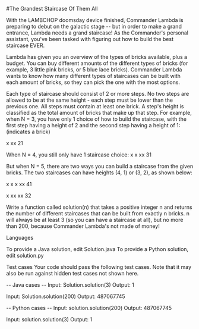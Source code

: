 #The Grandest Staircase Of Them All

With the LAMBCHOP doomsday device finished, Commander Lambda is preparing to debut on the galactic stage -- but in
order to make a grand entrance, Lambda needs a grand staircase! As the Commander's personal assistant, you've been
tasked with figuring out how to build the best staircase EVER.

Lambda has given you an overview of the types of bricks available, plus a budget. You can buy different amounts of the
different types of bricks (for example, 3 little pink bricks, or 5 blue lace bricks). Commander Lambda wants to know
how many different types of staircases can be built with each amount of bricks, so they can pick the one with the most
options.

Each type of staircase should consist of 2 or more steps.  No two steps are allowed to be at the same height - each
step must be lower than the previous one. All steps must contain at least one brick. A step's height is classified as
the total amount of bricks that make up that step.
For example, when N = 3, you have only 1 choice of how to build the staircase, with the first step having a height of
2 and the second step having a height of 1: (indicates a brick)

x
xx
21

When N = 4, you still only have 1 staircase choice:
x
x
xx
31

But when N = 5, there are two ways you can build a staircase from the given bricks. The two staircases can have heights (4, 1) or (3, 2), as shown below:

x
x
x
xx
41

x
xx
xx
32

Write a function called solution(n) that takes a positive integer n and returns the number of different staircases
that can be built from exactly n bricks. n will always be at least 3 (so you can have a staircase at all), but no more
than 200, because Commander Lambda's not made of money!

Languages


To provide a Java solution, edit Solution.java
To provide a Python solution, edit solution.py

Test cases
Your code should pass the following test cases.
Note that it may also be run against hidden test cases not shown here.

-- Java cases --
Input:
Solution.solution(3)
Output:
1

Input:
Solution.solution(200)
Output:
487067745

-- Python cases --
Input:
solution.solution(200)
Output:
487067745

Input:
solution.solution(3)
Output:
1